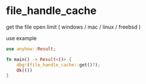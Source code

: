 # file_handle_cache

get the file open limit ( windows / mac / linux / freebsd )

use example

```rust
use anyhow::Result;

fn main() -> Result<()> {
    dbg!(file_handle_cache::get()?);
    Ok(())
}
```
